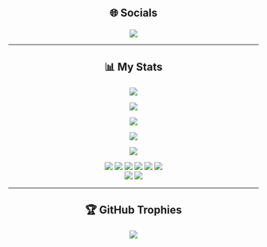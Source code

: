 <h2> <p align="center"> 🌐 Socials </p> </h2>

<p align="center">
  <a href="https://www.youtube.com/@jerry-berry"><img src="https://img.shields.io/youtube/channel/views/UC6lh6TD0A6Vo48MPg8R6rUw?label=Youtube&style=for-the-badge&logo=youtube&logoColor=red"/></a>
</p>

---

<h2> <p align="center"> 📊 My Stats </p> </h2>

<p align="center">
<img src="https://komarev.com/ghpvc/?username=jerry08&style=for-the-badge&label=Profile%20Views">
</p>

<p align="center">
<img src="https://github-profile-summary-cards.vercel.app/api/cards/profile-details?username=jerry08&theme=tokyonight&include_all_commits=true&count_private=true">
</p>

<p align="center">
<img src="https://github-readme-stats.vercel.app/api?username=jerry08&theme=tokyonight&include_all_commits=true&count_private=true">
</p>

<p align="center">
<img src="https://github-readme-streak-stats.herokuapp.com/?user=jerry08&theme=tokyonight">
</p>

<p align="center">
<img src="https://github-readme-stats.vercel.app/api/top-langs/?username=jerry08&theme=tokyonight&include_all_commits=true&count_private=true&layout=compact">
</p>

<p align="center">
  <img src="https://img.shields.io/badge/-CSharp-800080?style=for-the-badge&logo=csharp&logoColor=white">
  <img src="https://img.shields.io/badge/-Java-EC4D37?style=for-the-badge&logo=java&logoColor=white">
  <img src="https://img.shields.io/badge/-Android%20Studio-42B883?style=for-the-badge&logo=Android&logoColor=white">
  <img src="https://img.shields.io/badge/-Javascript-FFDB58?style=for-the-badge&logo=javascript&logoColor=white">
  <img src="https://img.shields.io/badge/-Github-181717?style=for-the-badge&logo=GitHub&logoColor=white">
  <img src="https://img.shields.io/badge/-HTML5-E34F26?style=for-the-badge&logo=HTML5&logoColor=white"><br/>
  <img src="https://img.shields.io/badge/-CSS3-1572B6?style=for-the-badge&logo=CSS3&logoColor=white">
  <img src="https://img.shields.io/badge/-MSSQL-336791?style=for-the-badge&logo=microsoft-sql-server&logoColor=white">
</p>

---

<h2> <p align="center"> 🏆 GitHub Trophies </p> </h2>

<p align="center">
<img src="https://github-profile-trophy.vercel.app/?username=jerry08&theme=tokyonight&no-frame=false&no-bg=true&margin-w=4">
</p>
